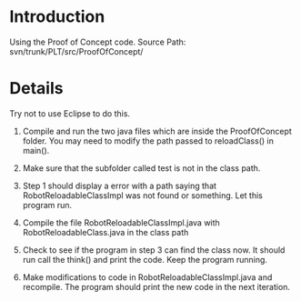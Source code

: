 # Introduction #

Using the Proof of Concept code. Source Path: svn/trunk/PLT/src/ProofOfConcept/


# Details #

Try not to use Eclipse to do this.

1. Compile and run the two java files which are inside the ProofOfConcept folder. You may need to modify the path passed to reloadClass() in main().

2. Make sure that the subfolder called test is not in the class path.

3. Step 1 should display a error with a path saying that RobotReloadableClassImpl was not found or something. Let this program run.

4. Compile the file RobotReloadableClassImpl.java with RobotReloadableClass.java in the class path

5. Check to see if the program in step 3 can find the class now. It should run call the think() and print the code. Keep the program running.

6. Make modifications to code in RobotReloadableClassImpl.java and recompile. The program should print the new code in the next iteration.
